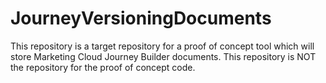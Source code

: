 # JourneyVersioningDocuments
This repository is a target repository for a proof of concept tool which will store Marketing Cloud Journey Builder documents.
This repository is NOT the repository for the proof of concept code.
